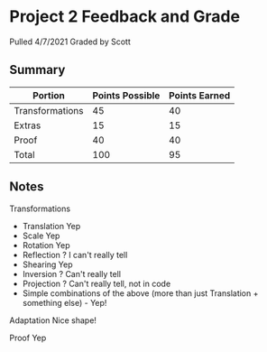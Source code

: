# Project 2 Feedback and Grade
Pulled 4/7/2021
Graded by Scott

## Summary

| Portion             | Points Possible | Points Earned |
|---------------------|-----------------|---------------|
| Transformations     | 45              |          40   |
| Extras              | 15              |          15   |
| Proof               | 40              |          40   |
| Total               | 100             |          95   |

## Notes

Transformations
* Translation Yep
* Scale Yep
* Rotation Yep
* Reflection ? I can't really tell
* Shearing Yep
* Inversion ? Can't really tell
* Projection ? Can't really tell, not in code
* Simple combinations of the above (more than just Translation + something else) - Yep!

Adaptation
Nice shape!

Proof
Yep


